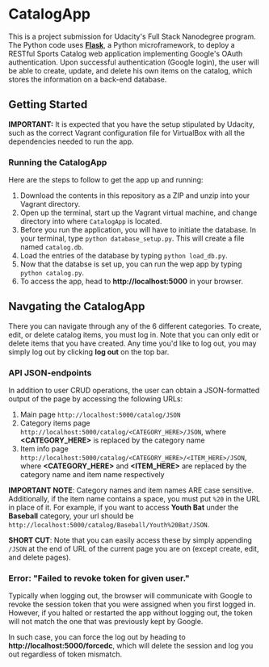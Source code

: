 # CatalogApp
This is a project submission for Udacity's Full Stack Nanodegree program. The Python code uses [**Flask**](http://flask.pocoo.org/), a Python microframework, to deploy a RESTful Sports Catalog web application implementing Google's OAuth authentication. Upon successful authentication (Google login), the user will be able to create, update, and delete his own items on the catalog, which stores the information on a back-end database.

## Getting Started
**IMPORTANT:** It is expected that you have the setup stipulated by Udacity, such as the correct Vagrant configuration file for VirtualBox with all the dependencies needed to run the app.

### Running the CatalogApp
Here are the steps to follow to get the app up and running:
1. Download the contents in this repository as a ZIP and unzip into your Vagrant directory.
2. Open up the terminal, start up the Vagrant virtual machine, and change directory into where ```CatalogApp``` is located.
3. Before you run the application, you will have to initiate the database. In your terminal, type ```python database_setup.py```. This will create a file named ```catalog.db```.
4. Load the entries of the database by typing ```python load_db.py```.
5. Now that the databse is set up, you can run the wep app by typing ```python catalog.py```.
6. To access the app, head to **http://localhost:5000** in your browser.

## Navgating the CatalogApp
There you can navigate through any of the 6 different categories. To create, edit, or delete catalog items, you must log in. Note that you can only edit or delete items that you have created. Any time you'd like to log out, you may simply log out by clicking **log out** on the top bar.

### API JSON-endpoints
In addition to user CRUD operations, the user can obtain a JSON-formatted output of the page by accessing the following URLs:
1. Main page ```http://localhost:5000/catalog/JSON```
2. Category items page ```http://localhost:5000/catalog/<CATEGORY_HERE>/JSON```, where **<CATEGORY_HERE>** is replaced by the category name
3. Item info page ```http://localhost:5000/catalog/<CATEGORY_HERE>/<ITEM_HERE>/JSON```, where **<CATEGORY_HERE>** and **<ITEM_HERE>** are replaced by the category name and item name respectively

**IMPORTANT NOTE**: Category names and item names ARE case sensitive. Additionally, if the item name contains a space, you must put ```%20``` in the URL in place of it. For example, if you want to access **Youth Bat** under the **Baseball** category, your url should be ```http://localhost:5000/catalog/Baseball/Youth%20Bat/JSON```.

**SHORT CUT**: Note that you can easily access these by simply appending ```/JSON``` at the end of URL of the current page you are on (except create, edit, and delete pages).

### Error: "Failed to revoke token for given user."
Typically when logging out, the browser will communicate with Google to revoke the session token that you were assigned when you first logged in. However, if you halted or restarted the app without logging out, the token will not match the one that was previously kept by Google.

In such case, you can force the log out by heading to **http://localhost:5000/forcedc**, which will delete the session and log you out regardless of token mismatch.
